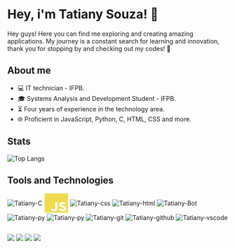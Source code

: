 # Hey, i'm Tatiany Souza! 👋

Hey guys! Here you can find me exploring and creating amazing applications.
My journey is a constant search for learning and innovation, thank you for stopping by and checking out my codes! 🚀

## About me
- 💻 IT technician - IFPB.
- 🎓 Systems Analysis and Development Student - IFPB.
- ⏳ Four years of experience in the technology area.
- 🌐 Proficient in JavaScript, Python, C, HTML, CSS and more.

## Stats
![Top Langs](https://github-readme-stats.vercel.app/api/top-langs/?username=tatianysouza&layout=compact)

## Tools and Technologies
<div align="left">
  <img align="center" alt="Tatiany-C" height="45" width="55" src="https://cdn.jsdelivr.net/gh/devicons/devicon/icons/c/c-original.svg" />
  <img align="center" alt="Tatiany-Js" height="45" width="55" src="https://raw.githubusercontent.com/devicons/devicon/master/icons/javascript/javascript-plain.svg">
  <img align="center" alt="Tatiany-css" height="45" width="55" src="https://cdn.jsdelivr.net/gh/devicons/devicon/icons/css3/css3-original.svg">
  <img align="center" alt="Tatiany-html" height="45" width="55" src="https://cdn.jsdelivr.net/gh/devicons/devicon/icons/html5/html5-original.svg">
  <img align="center" alt="Tatiany-Bot" height="50" width="60" src="https://cdn.jsdelivr.net/gh/devicons/devicon/icons/bootstrap/bootstrap-original.svg">
  <img align="center" alt="Tatiany-py" height="45" width="55" src="https://cdn.jsdelivr.net/gh/devicons/devicon/icons/python/python-original.svg">
  <img align="center" alt="Tatiany-py" height="45" width="55" src="https://cdn.jsdelivr.net/gh/devicons/devicon/icons/django/django-plain.svg">
  <img align="center" alt="Tatiany-git" height="45" width="55" src="https://cdn.jsdelivr.net/gh/devicons/devicon/icons/git/git-original.svg">
  <img align="center" alt="Tatiany-github" height="45" width="55" src="https://cdn.jsdelivr.net/gh/devicons/devicon/icons/github/github-original.svg">

  <img align="center" alt="Tatiany-vscode" height="45" width="55" src="https://cdn.jsdelivr.net/gh/devicons/devicon/icons/vscode/vscode-original.svg">
</div>

##
<div> 
  <a href="https://www.instagram.com/tatinha.souza_" target="_blank"><img src="https://img.shields.io/badge/-Instagram-%23E4405F?style=for-the-badge&logo=instagram&logoColor=white" target="_blank"></a>
  <a href="https://twitter.com/tatianysou80581" target="_blank"><img src="https://img.shields.io/badge/Twitter-1DA1F2?style=for-the-badge&logo=twitter&logoColor=white" target="_blank"></a>
  <a href="www.linkedin.com/in/tatiany-souza" target="_blank"><img src="https://img.shields.io/badge/-LinkedIn-%230077B5?style=for-the-badge&logo=linkedin&logoColor=white" target="_blank"></a>
  <a href="mailto:tatianysouza2018@gmail.com"><img src="https://img.shields.io/badge/-Gmail-%23333?style=for-the-badge&logo=gmail&logoColor=white" target="_blank"></a>
</div>



